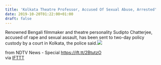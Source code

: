 ```yaml
---
title: 'Kolkata Theatre Professor, Accused Of Sexual Abuse, Arrested'
date: 2019-10-20T01:22:00+01:00
draft: false
---
```


Renowned Bengali filmmaker and theatre personality Sudipto Chatterjee, accused of rape and sexual assault, has been sent to two-day policy custody by a court in Kolkata, the police said.![](http://feeds.feedburner.com/~r/NDTV-LatestNews/~4/An-GzifQOAw)  
  
from NDTV News - Special https://ift.tt/2BtutzO  
via [IFTTT](https://ifttt.com/?ref=da&site=blogger)
